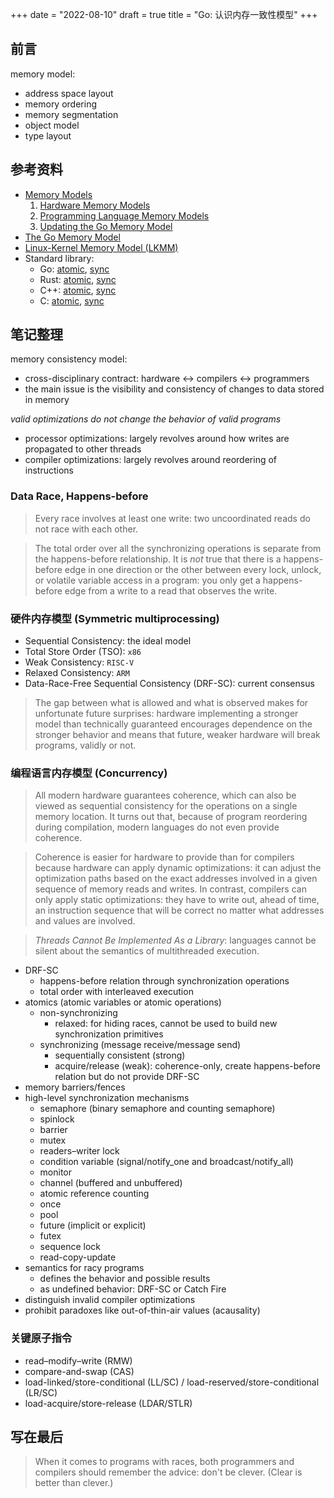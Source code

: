 +++
date = "2022-08-10"
draft = true
title = "Go: 认识内存一致性模型"
+++

## 前言

memory model:
* address space layout
* memory ordering
* memory segmentation
* object model
* type layout

## 参考资料

* [Memory Models](https://research.swtch.com/mm)
  1. [Hardware Memory Models](https://research.swtch.com/hwmm)
  2. [Programming Language Memory Models](https://research.swtch.com/plmm)
  3. [Updating the Go Memory Model](https://research.swtch.com/gomm)
* [The Go Memory Model](https://go.dev/ref/mem)
* [Linux-Kernel Memory Model (LKMM)](https://github.com/torvalds/linux/tree/master/tools/memory-model/Documentation)
* Standard library:
    * Go: [atomic](https://pkg.go.dev/sync/atomic), [sync](https://pkg.go.dev/sync)
    * Rust: [atomic](https://doc.rust-lang.org/stable/std/sync/atomic/), [sync](https://doc.rust-lang.org/stable/std/sync/)
    * C++: [atomic](https://en.cppreference.com/w/cpp/atomic), [sync](https://en.cppreference.com/w/cpp/thread)
    * C: [atomic](https://en.cppreference.com/w/c/atomic), [sync](https://en.cppreference.com/w/c/thread)

## 笔记整理

memory consistency model:
* cross-disciplinary contract: hardware <-> compilers <-> programmers
* the main issue is the visibility and consistency of changes to data stored in memory

*valid optimizations do not change the behavior of valid programs*
* processor optimizations: largely revolves around how writes are propagated to other threads
* compiler optimizations: largely revolves around reordering of instructions

### Data Race, Happens-before

> Every race involves at least one write: two uncoordinated reads do not race with each other.

> The total order over all the synchronizing operations is separate from the happens-before relationship. It is *not* true that there is a happens-before edge in one direction or the other between every lock, unlock, or volatile variable access in a program: you only get a happens-before edge from a write to a read that observes the write.

### 硬件内存模型 (Symmetric multiprocessing)

* Sequential Consistency: the ideal model
* Total Store Order (TSO): `x86`
* Weak Consistency: `RISC-V`
* Relaxed Consistency: `ARM`
* Data-Race-Free Sequential Consistency (DRF-SC): current consensus

> The gap between what is allowed and what is observed makes for unfortunate future surprises: hardware implementing a stronger model than technically guaranteed encourages dependence on the stronger behavior and means that future, weaker hardware will break programs, validly or not.

### 编程语言内存模型 (Concurrency)

> All modern hardware guarantees coherence, which can also be viewed as sequential consistency for the operations on a single memory location. It turns out that, because of program reordering during compilation, modern languages do not even provide coherence.

> Coherence is easier for hardware to provide than for compilers because hardware can apply dynamic optimizations: it can adjust the optimization paths based on the exact addresses involved in a given sequence of memory reads and writes. In contrast, compilers can only apply static optimizations: they have to write out, ahead of time, an instruction sequence that will be correct no matter what addresses and values are involved.

> *Threads Cannot Be Implemented As a Library*: languages cannot be silent about the semantics of multithreaded execution.

* DRF-SC
  * happens-before relation through synchronization operations
  * total order with interleaved execution
* atomics (atomic variables or atomic operations)
  * non-synchronizing
    * relaxed: for hiding races, cannot be used to build new synchronization primitives
  * synchronizing (message receive/message send)
    * sequentially consistent (strong)
    * acquire/release (weak): coherence-only, create happens-before relation but do not provide DRF-SC
* memory barriers/fences
* high-level synchronization mechanisms
  * semaphore (binary semaphore and counting semaphore)
  * spinlock
  * barrier
  * mutex
  * readers–writer lock
  * condition variable (signal/notify_one and broadcast/notify_all)
  * monitor
  * channel (buffered and unbuffered)
  * atomic reference counting
  * once
  * pool
  * future (implicit or explicit)
  * futex
  * sequence lock
  * read-copy-update
* semantics for racy programs
  * defines the behavior and possible results
  * as undefined behavior: DRF-SC or Catch Fire
* distinguish invalid compiler optimizations
* prohibit paradoxes like out-of-thin-air values (acausality)

### 关键原子指令

* read–modify–write (RMW)
* compare-and-swap (CAS)
* load-linked/store-conditional (LL/SC) / load-reserved/store-conditional (LR/SC)
* load-acquire/store-release (LDAR/STLR)

## 写在最后

> When it comes to programs with races, both programmers and compilers should remember the advice: don't be clever. (Clear is better than clever.)
